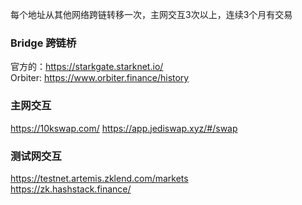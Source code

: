 每个地址从其他网络跨链转移一次，主网交互3次以上，连续3个月有交易

### Bridge 跨链桥
官方的：https://starkgate.starknet.io/  
Orbiter: https://www.orbiter.finance/history  

### 主网交互
https://10kswap.com/
https://app.jediswap.xyz/#/swap

### 测试网交互 
https://testnet.artemis.zklend.com/markets  
https://zk.hashstack.finance/  

